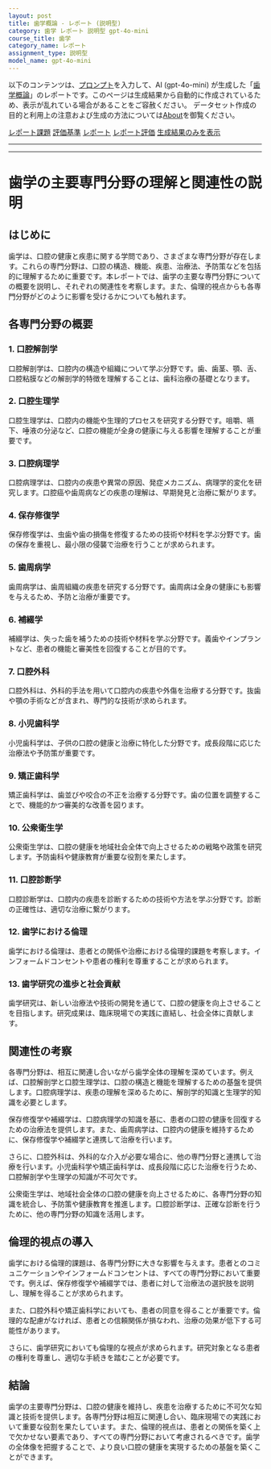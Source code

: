 ```yaml
---
layout: post
title: 歯学概論 - レポート (説明型)
category: 歯学 レポート 説明型 gpt-4o-mini
course_title: 歯学
category_name: レポート
assignment_type: 説明型
model_name: gpt-4o-mini
---
```


以下のコンテンツは、[プロンプト](https://github.com/takedatoshiyuki/synthetic_assignments/tree/main/generated/歯学/gpt-4o-mini/prompt_レポート-説明型.md)を入力して、AI (gpt-4o-mini) が生成した「[歯学概論](/contents/歯学/)」のレポートです。このページは生成結果から自動的に作成されているため、表示が乱れている場合があることをご容赦ください。
データセット作成の目的と利用上の注意および生成の方法については[About](/About)を御覧ください。

[レポート課題](../レポート課題-説明型)
[評価基準](../評価基準-説明型)
[レポート](../レポート-説明型)
[レポート評価](../レポート評価-説明型)
[生成結果のみを表示](https://github.com/takedatoshiyuki/synthetic_assignments/tree/main/generated/歯学/gpt-4o-mini/レポート-説明型.md)
  

***
***
  
# 歯学の主要専門分野の理解と関連性の説明

## はじめに

歯学は、口腔の健康と疾患に関する学問であり、さまざまな専門分野が存在します。これらの専門分野は、口腔の構造、機能、疾患、治療法、予防策などを包括的に理解するために重要です。本レポートでは、歯学の主要な専門分野についての概要を説明し、それぞれの関連性を考察します。また、倫理的視点からも各専門分野がどのように影響を受けるかについても触れます。

## 各専門分野の概要

### 1. 口腔解剖学
口腔解剖学は、口腔内の構造や組織について学ぶ分野です。歯、歯茎、顎、舌、口腔粘膜などの解剖学的特徴を理解することは、歯科治療の基礎となります。

### 2. 口腔生理学
口腔生理学は、口腔内の機能や生理的プロセスを研究する分野です。咀嚼、嚥下、唾液の分泌など、口腔の機能が全身の健康に与える影響を理解することが重要です。

### 3. 口腔病理学
口腔病理学は、口腔内の疾患や異常の原因、発症メカニズム、病理学的変化を研究します。口腔癌や歯周病などの疾患の理解は、早期発見と治療に繋がります。

### 4. 保存修復学
保存修復学は、虫歯や歯の損傷を修復するための技術や材料を学ぶ分野です。歯の保存を重視し、最小限の侵襲で治療を行うことが求められます。

### 5. 歯周病学
歯周病学は、歯周組織の疾患を研究する分野です。歯周病は全身の健康にも影響を与えるため、予防と治療が重要です。

### 6. 補綴学
補綴学は、失った歯を補うための技術や材料を学ぶ分野です。義歯やインプラントなど、患者の機能と審美性を回復することが目的です。

### 7. 口腔外科
口腔外科は、外科的手法を用いて口腔内の疾患や外傷を治療する分野です。抜歯や顎の手術などが含まれ、専門的な技術が求められます。

### 8. 小児歯科学
小児歯科学は、子供の口腔の健康と治療に特化した分野です。成長段階に応じた治療法や予防策が重要です。

### 9. 矯正歯科学
矯正歯科学は、歯並びや咬合の不正を治療する分野です。歯の位置を調整することで、機能的かつ審美的な改善を図ります。

### 10. 公衆衛生学
公衆衛生学は、口腔の健康を地域社会全体で向上させるための戦略や政策を研究します。予防歯科や健康教育が重要な役割を果たします。

### 11. 口腔診断学
口腔診断学は、口腔内の疾患を診断するための技術や方法を学ぶ分野です。診断の正確性は、適切な治療に繋がります。

### 12. 歯学における倫理
歯学における倫理は、患者との関係や治療における倫理的課題を考察します。インフォームドコンセントや患者の権利を尊重することが求められます。

### 13. 歯学研究の進歩と社会貢献
歯学研究は、新しい治療法や技術の開発を通じて、口腔の健康を向上させることを目指します。研究成果は、臨床現場での実践に直結し、社会全体に貢献します。

## 関連性の考察

各専門分野は、相互に関連し合いながら歯学全体の理解を深めています。例えば、口腔解剖学と口腔生理学は、口腔の構造と機能を理解するための基盤を提供します。口腔病理学は、疾患の理解を深めるために、解剖学的知識と生理学的知識を必要とします。

保存修復学や補綴学は、口腔病理学の知識を基に、患者の口腔の健康を回復するための治療法を提供します。また、歯周病学は、口腔内の健康を維持するために、保存修復学や補綴学と連携して治療を行います。

さらに、口腔外科は、外科的な介入が必要な場合に、他の専門分野と連携して治療を行います。小児歯科学や矯正歯科学は、成長段階に応じた治療を行うため、口腔解剖学や生理学の知識が不可欠です。

公衆衛生学は、地域社会全体の口腔の健康を向上させるために、各専門分野の知識を統合し、予防策や健康教育を推進します。口腔診断学は、正確な診断を行うために、他の専門分野の知識を活用します。

## 倫理的視点の導入

歯学における倫理的課題は、各専門分野に大きな影響を与えます。患者とのコミュニケーションやインフォームドコンセントは、すべての専門分野において重要です。例えば、保存修復学や補綴学では、患者に対して治療法の選択肢を説明し、理解を得ることが求められます。

また、口腔外科や矯正歯科学においても、患者の同意を得ることが重要です。倫理的な配慮がなければ、患者との信頼関係が損なわれ、治療の効果が低下する可能性があります。

さらに、歯学研究においても倫理的な視点が求められます。研究対象となる患者の権利を尊重し、適切な手続きを踏むことが必要です。

## 結論

歯学の主要専門分野は、口腔の健康を維持し、疾患を治療するために不可欠な知識と技術を提供します。各専門分野は相互に関連し合い、臨床現場での実践において重要な役割を果たしています。また、倫理的視点は、患者との関係を築く上で欠かせない要素であり、すべての専門分野において考慮されるべきです。歯学の全体像を把握することで、より良い口腔の健康を実現するための基盤を築くことができます。
